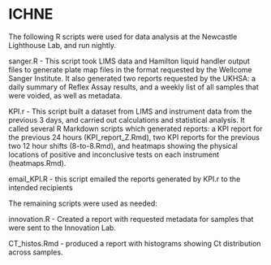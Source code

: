 # ICHNE

The following R scripts were used for data analysis at the Newcastle Lighthouse Lab, and run nightly.

sanger.R - This script took LIMS data and Hamilton liquid handler output files to generate plate map files in the format requested by the Wellcome Sanger Institute.  It also generated two reports requested by the UKHSA: a daily summary of Reflex Assay results, and a weekly list of all samples that were voided, as well as metadata.

KPI.r - This script built a dataset from LIMS and instrument data from the previous 3 days, and carried out calculations and statistical analysis.  It called several R Markdown scripts which generated reports:  a KPI report for the previous 24 hours (KPI_report_Z.Rmd), two KPI reports for the previous two 12 hour shifts (8-to-8.Rmd), and heatmaps showing the physical locations of positive and inconclusive tests on each instrument (heatmaps.Rmd).

email_KPI.R - this script emailed the reports generated by KPI.r to the intended recipients

The remaining scripts were used as needed:

innovation.R - Created a report with requested metadata for samples that were sent to the Innovation Lab.

CT_histos.Rmd - produced a report with histograms showing Ct distribution across samples.
